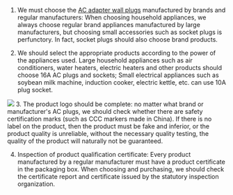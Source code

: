 1. We must choose the <a href="http://www.szfining.com/products/wall-power-adapter/"/>AC adapter wall plugs</a> manufactured by brands and regular manufacturers: When choosing household appliances, we always choose regular brand appliances manufactured by large manufacturers, but choosing small accessories such as socket plugs is perfunctory. In fact, socket plugs should also choose brand products.

2. We should select the appropriate products according to the power of the appliances used. Large household appliances such as air conditioners, water heaters, electric heaters and other products should choose 16A AC plugs and sockets; Small electrical appliances such as soybean milk machine, induction cooker, electric kettle, etc. can use 10A plug socket.
<img src="https://storage.ning.com/topology/rest/1.0/file/get/3059196245?profile=RESIZE_710x"/>
3. The product logo should be complete: no matter what brand or manufacturer's AC plugs, we should check whether there are safety certification marks (such as CCC markers made in China). If there is no label on the product, then the product must be fake and inferior, or the product quality is unreliable, without the necessary quality testing, the quality of the product will naturally not be guaranteed.

4. Inspection of product qualification certificate:
Every product manufactured by a regular manufacturer must have a product certificate in the packaging box. When choosing and purchasing, we should check the certificate report and certificate issued by the statutory inspection organization.
